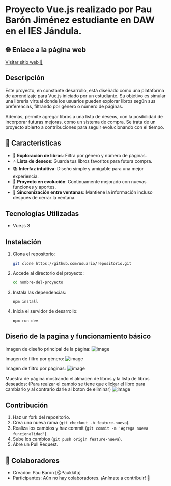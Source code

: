 # Proyecto Vue.js realizado por Pau Barón Jiménez estudiante en DAW en el IES Jándula.
## 🌐 Enlace a la página web  
<a href="https://boisterous-cannoli-773f14.netlify.app" target="_blank">Visitar sitio web 🚀</a>


## Descripción
Este proyecto, en constante desarrollo, está diseñado como una plataforma de aprendizaje para Vue.js iniciado por un estudiante. Su objetivo es simular una librería virtual donde los usuarios pueden explorar libros según sus preferencias, filtrando por género o número de páginas.

Además, permite agregar libros a una lista de deseos, con la posibilidad de incorporar futuras mejoras, como un sistema de compra. Se trata de un proyecto abierto a contribuciones para seguir evolucionando con el tiempo.

## 🌟 Características  

- 📖 **Exploración de libros**: Filtra por género y número de páginas.  
- ⭐ **Lista de deseos**: Guarda tus libros favoritos para futura compra.  
- 📚 **Interfaz intuitiva**: Diseño simple y amigable para una mejor experiencia.  
- 🚀 **Proyecto en evolución**: Continuamente mejorado con nuevas funciones y aportes.  
- 🔄 **Sincronización entre ventanas**: Mantiene la información incluso después de cerrar la ventana.  

## Tecnologías Utilizadas
- Vue.js 3

## Instalación
1. Clona el repositorio:
   ```sh
   git clone https://github.com/usuario/repositorio.git
   ```
2. Accede al directorio del proyecto:
   ```sh
   cd nombre-del-proyecto
   ```
3. Instala las dependencias:
   ```sh
   npm install
   ```
4. Inicia el servidor de desarrollo:
   ```sh
   npm run dev
   ```

## Diseño de la pagina y funcionamiento básico
Imagen de diseño principal de la página:
![image](https://github.com/user-attachments/assets/44a97c74-7652-49d2-b59d-85f5aaee27c7)

Imagen de filtro por género:
![image](https://github.com/user-attachments/assets/d3779bbe-574b-4988-8242-2eff67f4d69a)

Imagen de filtro por páginas:
![image](https://github.com/user-attachments/assets/b740e2d1-8e91-443d-a0f3-a0f408bebfe7)

Muestra de página mostrando el almacen de libros y la lista de libros deseados: (Para reaizar el cambio se tiene que clickar el libro para cambiarlo y al contrario darle al boton de eliminar)
![image](https://github.com/user-attachments/assets/8d00c76f-10e5-4a02-a840-5bf114a8a00f)


## Contribución
1. Haz un fork del repositorio.
2. Crea una nueva rama (`git checkout -b feature-nueva`).
3. Realiza los cambios y haz commit (`git commit -m 'Agrega nueva funcionalidad'`).
4. Sube los cambios (`git push origin feature-nueva`).
5. Abre un Pull Request.


## 👥 Colaboradores
- Creador: Pau Barón [@Paukkita]
- Participantes: Aún no hay colaboradores. ¡Anímate a contribuir! 🚀

